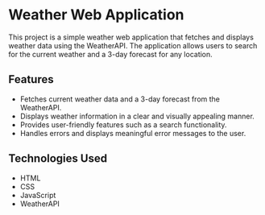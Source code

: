 # Weather Web Application

This project is a simple weather web application that fetches and displays weather data using the WeatherAPI. The application allows users to search for the current weather and a 3-day forecast for any location.

## Features

- Fetches current weather data and a 3-day forecast from the WeatherAPI.
- Displays weather information in a clear and visually appealing manner.
- Provides user-friendly features such as a search functionality.
- Handles errors and displays meaningful error messages to the user.

## Technologies Used

- HTML
- CSS
- JavaScript
- WeatherAPI
